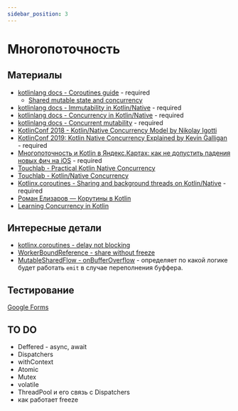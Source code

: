 ```yaml
---
sidebar_position: 3
---
```


# Многопоточность

## Материалы

- [kotlinlang docs - Coroutines guide](https://kotlinlang.org/docs/coroutines-guide.html) - required
  - [Shared mutable state and concurrency](https://kotlinlang.org/docs/shared-mutable-state-and-concurrency.html)
- [kotlinlang docs - Immutability in Kotlin/Native](https://kotlinlang.org/docs/native-immutability.html) - required
- [kotlinlang docs - Concurrency in Kotlin/Native](https://kotlinlang.org/docs/native-concurrency.html) - required
- [kotlinlang docs - Concurrent mutability](https://kotlinlang.org/docs/mobile/concurrent-mutability.html) - required
- [KotlinConf 2018 - Kotlin/Native Concurrency Model by Nikolay Igotti](https://www.youtube.com/watch?v=nw6YTfEyfO0)
- [KotlinConf 2019: Kotlin Native Concurrency Explained by Kevin Galligan](https://www.youtube.com/watch?v=oxQ6e1VeH4M) - required
- [Многопоточность и Kotlin в Яндекс.Картах: как не допустить падения новых фич на iOS](https://habr.com/ru/company/yandex/blog/575846/) - required
- [Touchlab - Practical Kotlin Native Concurrency](https://dev.to/touchlab/practical-kotlin-native-concurrency-ac7)
- [Touchlab - Kotlin/Native Concurrency](https://touchlab.co/kotlin-native-concurrency/)
- [Kotlinx.coroutines - Sharing and background threads on Kotlin/Native](https://github.com/Kotlin/kotlinx.coroutines/blob/native-mt/kotlin-native-sharing.md) - required
- [Роман Елизаров — Корутины в Kotlin](https://www.youtube.com/watch?v=rB5Q3y73FTo)
- [Learning Concurrency in Kotlin](https://www.packtpub.com/product/learning-concurrency-in-kotlin/9781788627160)

## Интересные детали

- [kotlinx.coroutines - delay not blocking](https://kotlin.github.io/kotlinx.coroutines/kotlinx-coroutines-core/kotlinx.coroutines/delay.html)
- [WorkerBoundReference - share without freeze](https://kotlinlang.org/api/latest/jvm/stdlib/kotlin.native.concurrent/-worker-bound-reference/)
- [MutableSharedFlow - onBufferOverflow](https://kotlin.github.io/kotlinx.coroutines/kotlinx-coroutines-core/kotlinx.coroutines.flow/-mutable-shared-flow.html) - определяет по какой логике будет работать `emit` в случае переполнения буффера.

## Тестирование

[Google Forms](https://forms.gle/ZCKW34TnLN1tfHQBA)

## TO DO

- Deffered - async, await
- Dispatchers
- withContext
- Atomic
- Mutex
- volatile
- ThreadPool и его связь с Dispatchers
- как работает freeze

